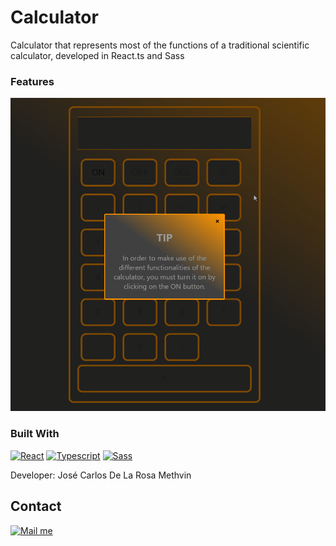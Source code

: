 # Calculator

Calculator that represents most of the functions of a traditional scientific calculator,
developed in React.ts and Sass

### Features

![app](/Api.gif)
### Built With
[![React](https://img.shields.io/badge/React-FFFFFF?style=for-the-badge&logo=react&logoColor=#7DDFFF
)](https://es.react.dev/)
[![Typescript](https://img.shields.io/badge/Typescript-FFFFFF?style=for-the-badge&logo=typescript&logoColor=#2D79C7)](https://www.typescriptlang.org/)
[![Sass](https://img.shields.io/badge/Sass-FFFFFF?style=for-the-badge&logo=sass&logoColor=#C76395
)](https://sass-lang.com/)


Developer: José Carlos De La Rosa Methvin

[gmail_logo]: https://user-images.githubusercontent.com/6497827/62424751-c1b85480-b6f0-11e9-97de-096c0a980829.png
[gmail]: mailto:josekadeveloper@gmail.com?subject=Leyendo%20#Ecofriendly&body=Hi

## Contact
[![Mail me][gmail_logo]][gmail]